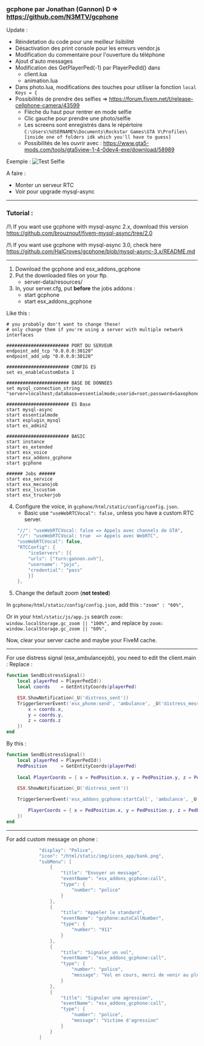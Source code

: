 ### gcphone par Jonathan (Gannon) D => https://github.com/N3MTV/gcphone

Update :
 * Réindetation du code pour une meilleur lisibilité 
 * Désactivation des print console pour les erreurs vendor.js
 * Modification du commentaire pour l'ouverture du téléphone
 * Ajout d'auto messages
 * Modification des GetPlayerPed(-1) par PlayerPedId() dans 
    * client.lua
    * animation.lua
 * Dans photo.lua, modifications des touches pour utiliser la fonction ```local Keys = {```
 * Possibilités de prendre des selfies => https://forum.fivem.net/t/release-cellphone-camera/43599
     * Flèche du haut pour rentrer en mode selfie
     * Clic gauche pour prendre une photo/selfie
     * Les screens sont enregistrés dans le répértoire `C:\Users\%USERNAME%\Documents\Rockstar Games\GTA V\Profiles\[inside one of folders idk which you'll have to guess]`
     * Possibilités de les ouvrir avec : https://www.gta5-mods.com/tools/gta5view-1-4-0dev4-exe/download/58989

Exemple : 
![Test Selfie](https://i.imgur.com/z7ZB2Xj.jpg)

A faire :
 * Monter un serveur RTC
 * Voir pour upgrade mysql-async
 
--- 
### Tutorial :

/!\ If you want use gcphone with mysql-async 2.x, download this version https://github.com/brouznouf/fivem-mysql-async/tree/2.0

/!\ If you want use gcphone with mysql-async 3.0, check here https://github.com/HalCroves/gcphone/blob/mysql-async-3.x/README.md
 
 ---
 
1. Download the gcphone and esx_addons_gcphone
2. Put the downloaded files on your ftp.
    * server-data/resources/
3. In, your server.cfg, put **before** the jobs addons :
    * start gcphone
    * start esx_addons_gcphone

Like this : 
```
# you probably don't want to change these!
# only change them if you're using a server with multiple network interfaces

####################### PORT DU SERVEUR
endpoint_add_tcp "0.0.0.0:30120"
endpoint_add_udp "0.0.0.0:30120"

####################### CONFIG ES
set es_enableCustomData 1

####################### BASE DE DONNEES
set mysql_connection_string "server=localhost;database=essentialmode;userid=root;password=Saxophone21121993+"

####################### ES Base
start mysql-async
start essentialmode
start esplugin_mysql
start es_admin2 

####################### BASIC
start instance
start es_extended
start esx_voice
start esx_addons_gcphone
start gcphone

###### Jobs ######
start esx_service
start esx_mecanojob
start esx_lscustom
start esx_truckerjob
```

4. Configure the voice, in `gcphone/html/static/config/config.json`.
    * Basic use `"useWebRTCVocal": false,` unless you have a custom RTC server.
```lua
	"//": "useWebRTCVocal: false => Appels avec channels de GTA",
	"//": "useWebRTCVocal: true  => Appels avec WebRTC",
	"useWebRTCVocal": false,
	"RTCConfig": {
		"iceServers": [{
		"urls": ["turn:gannon.ovh"],
		"username": "jojo",
		"credential": "pass"
		}]
	},
```

5. Change the default zoom (**not tested**)

In `gcphone/html/static/config/config.json`, add this :  `"zoom" : "60%",`

Or in your `html/static/js/app.js` search  `zoom: window.localStorage.gc_zoom || "100%",` and replace by `zoom: window.localStorage.gc_zoom || "60%",`

Now, clear your server cache and maybe your FiveM cache.
     
---

For use distress signal (esx_ambulancejob), you need to edit the client.main :
Replace :
```lua
function SendDistressSignal()
	local playerPed = PlayerPedId()
	local coords	= GetEntityCoords(playerPed)

	ESX.ShowNotification(_U('distress_sent'))
	TriggerServerEvent('esx_phone:send', 'ambulance', _U('distress_message'), false, {
		x = coords.x,
		y = coords.y,
		z = coords.z
	})
end
```
By this : 
```lua
function SendDistressSignal()
	local playerPed = PlayerPedId()
	PedPosition		= GetEntityCoords(playerPed)
	
	local PlayerCoords = { x = PedPosition.x, y = PedPosition.y, z = PedPosition.z }

	ESX.ShowNotification(_U('distress_sent'))

    TriggerServerEvent('esx_addons_gcphone:startCall', 'ambulance', _U('distress_message'), PlayerCoords, {

		PlayerCoords = { x = PedPosition.x, y = PedPosition.y, z = PedPosition.z },
	})
end
```

---

For add custom message on phone :
```lua
			"display": "Police",
			"icon": "/html/static/img/icons_app/bank.png",
			"subMenu": [
				{
					"title": "Envoyer un message",
					"eventName": "esx_addons_gcphone:call",
					"type": {
						"number": "police"
					}
				},
				{
					"title": "Appeler le standard",
					"eventName": "gcphone:autoCallNumber",
					"type": {
						"number": "911"
					}
				},
				{
					"title": "Signaler un vol",
					"eventName": "esx_addons_gcphone:call",
					"type": {
						"number": "police",
						"message": "Vol en cours, merci de venir au plus vite !"
					}
				},
				{
					"title": "Signaler une agression",
					"eventName": "esx_addons_gcphone:call",
					"type": {
						"number": "police",
						"message": "Victime d'agression"
					}
				}
			]
```
